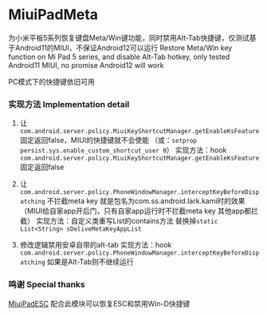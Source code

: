 # MiuiPadMeta


为小米平板5系列恢复键盘Meta/Win键功能，同时禁用Alt-Tab快捷键，仅测试基于Android11的MIUI，不保证Android12可以运行
Restore Meta/Win key function on Mi Pad 5 series, and disable Alt-Tab hotkey, only tested Android11 MIUI, no promise Android12 will work 

PC模式下的快捷键依旧可用

### 实现方法 Implementation detail
1. 让`com.android.server.policy.MiuiKeyShortcutManager.getEnableKsFeature`固定返回false，MIUI的快捷键就不会使能
（或：`setprop persist.sys.enable_custom_shortcut_user 0`）
    实现方法：hook `com.android.server.policy.MiuiKeyShortcutManager.getEnableKsFeature` 固定返回false

2. 让`com.android.server.policy.PhoneWindowManager.interceptKeyBeforeDispatching` 不拦截meta key 就是包名为com.ss.android.lark.kami时的效果（MIUI给自家app开后门，只有自家app运行时不拦截meta key 其他app都拦截）
    实现方法：自定义类重写List的contains方法 替换掉`static List<String> sDeliveMetaKeyAppList`

3. 修改逻辑禁用安卓自带的alt-tab
    实现方法：hook `com.android.server.policy.PhoneWindowManager.interceptKeyBeforeDispatching` 如果是Alt-Tab则不继续运行

### 鸣谢 Special thanks

[MiuiPadESC](https://github.com/YifePlayte/MiuiPadESC) 配合此模块可以恢复ESC和禁用Win-D快捷键
